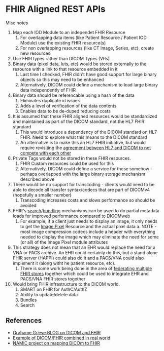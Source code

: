 # FHIR Aligned REST APIs

Misc notes

1. Map each IOD Module to an independet FHIR Resource
   1. For overlapping data items (like Patient Resource / Patient IOD Module) use the existing FHIR resource(s)
   2. For non overlapping resources (like CT Image, Series, etc), create new resources
2. Use FHIR types rather than DICOM Types (VRs)
3. Binary data (pixel data, luts, etc) would be stored externally to the resource with a link to that resource embedded in it
   1. Last time I checked, FHIR didn't have good support for large binary objects so this may need to be enhanced
   2. Alternatively, DICOM could define a mechanism to load large binary data independently of FHIR
4. Binary data should be referencable using a hash of the data
   1. Eliminates duplicate id issues
   2. Adds a level of verification of the data contents
   3. Enables data to be de-duped reducing costs
5. It is assumed that these FHIR aligned resources would be standardized and maintained as part of the DICOM standard, not the HL7 FHIR standard
   1. This would introduce a dependency of the DICOM standard on HL7 FHIR. Need to explore what this means to the DICOM standard
   2. An alternative is to make this an HL7 FHIR initiative, but would require revisiting the [agreement between HL7 and DICOM to not compete with each other](https://dicom.nema.org/Partnerships/HL7/DICOM_HL7_MOA.pdf)
6. Private Tags would not be stored in these FHIR resources.
   1. FHIR Custom resources could be used for this
   2. Alternatively, DICOM could define a service for these somehow - perhaps overlapped with the large binary storage mechanism described above
7. There would be no support for transcoding - clients would need to be able to decode all transfer syntax/codecs that are part of DICOMv4 (hopefully a smaller number)
   1. Transcoding increases costs and slows performance so should be avoided
8. FHIR's [search](https://www.hl7.org/fhir/search.html)/[bundling](https://build.fhir.org/bundle.html) mechanisms can be used to do partial metadata loads for improved performance compared to DICOMweb
   1. For example, if a client just needs to display an image, it only needs to get the [Image Pixel](https://dicom.nema.org/medical/dicom/current/output/chtml/part03/sect_C.7.6.3.html) Resource and the actual pixel data
      a. NOTE - most image compression codecs include a header with everything needed to display the image which may eliminate the need for some (or all) of the Image Pixel module attributes
9. This strategy does not mean that an EHR would replace the need for a VNA or PACS archive. An EHR could certainly do this, but a stand alone FHIR server (HAPPI) could also do it and a PACS/VNA could also implement it (along witht he patient resource, etc).
   1. There is some work being done in the area of [federating multiple FHIR stores](http://hl7.org.au/fhir/pd/federation.html) together which could be used to integrate EHR and PACS/VNA FHIR stores together
10. Would bring FHIR infrastructure to the DICOM world.
    1. SMART on FHIR for AuthC/AuthZ
    2. Ability to update/delete data
    3. Bundles
    4. Search

## References

- [Grahame Grieve BLOG on DICOM and FHIR](http://www.healthintersections.com.au/?p=1328)
- [Example of DICOM/FHIR combined in real world](https://www.ncbi.nlm.nih.gov/pmc/articles/PMC9299327/)
- [NAMIC project on mapping DICOm to FHIR](https://projectweek.na-mic.org/PW30_2019_GranCanaria/Projects/DICOMSRTID1500-FHIR/)
